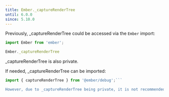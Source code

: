 ```yaml
---
title: Ember._captureRenderTree
until: 6.0.0
since: 5.10.0
---
```



Previously, _captureRenderTree could be accessed via the `Ember` import:
```js
import Ember from 'ember';

Ember._captureRenderTree
```
_captureRenderTree is also private.

 If needed, _captureRenderTree can be imported:
```js
import { captureRenderTree } from '@ember/debug';```

However, due to _captureRenderTree being private, it is not recommended, nor supported.
